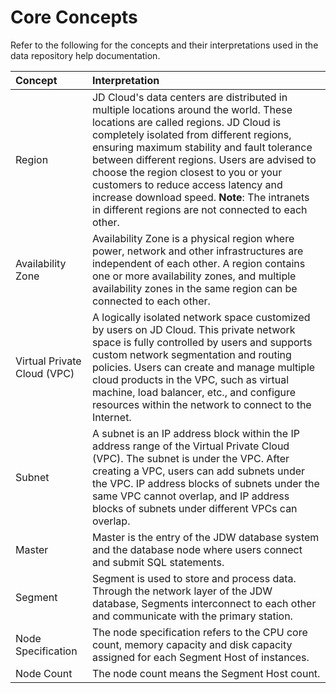 # Core Concepts

Refer to the following for the concepts and their interpretations used in the data repository help documentation.

| Concept            | Interpretation                                                         |
| :-------------- | :----------------------------------------------------------- |
| Region            | JD Cloud's data centers are distributed in multiple locations around the world. These locations are called regions. JD Cloud is completely isolated from different regions, ensuring maximum stability and fault tolerance between different regions. Users are advised to choose the region closest to you or your customers to reduce access latency and increase download speed. **Note**: The intranets in different regions are not connected to each other. |
| Availability Zone          | Availability Zone is a physical region where power, network and other infrastructures are independent of each other. A region contains one or more availability zones, and multiple availability zones in the same region can be connected to each other. |
| Virtual Private Cloud (VPC) | A logically isolated network space customized by users on JD Cloud. This private network space is fully controlled by users and supports custom network segmentation and routing policies. Users can create and manage multiple cloud products in the VPC, such as virtual machine, load balancer, etc., and configure resources within the network to connect to the Internet. |
| Subnet            | A subnet is an IP address block within the IP address range of the Virtual Private Cloud (VPC). The subnet is under the VPC. After creating a VPC, users can add subnets under the VPC. IP address blocks of subnets under the same VPC cannot overlap, and IP address blocks of subnets under different VPCs can overlap. |
| Master          | Master is the entry of the JDW database system and the database node where users connect and submit SQL statements. |
| Segment         | Segment is used to store and process data. Through the network layer of the JDW database, Segments interconnect to each other and communicate with the primary station. |
| Node Specification        | The node specification refers to the CPU core count, memory capacity and disk capacity assigned for each Segment Host of instances. |
| Node Count        | The node count means the Segment Host count.                               |

